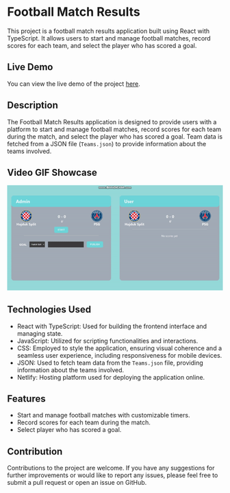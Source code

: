 # Football Match Results

This project is a football match results application built using React with TypeScript. It allows users to start and manage football matches, record scores for each team, and select the player who has scored a goal.

## Live Demo

You can view the live demo of the project [here](https://spectacular-daifuku-b1dc34.netlify.app/).

## Description

The Football Match Results application is designed to provide users with a platform to start and manage football matches, record scores for each team during the match, and select the player who has scored a goal. Team data is fetched from a JSON file (`Teams.json`) to provide information about the teams involved.

## Video GIF Showcase

![Football Match Results](public/assets/football-match-results3.gif)

## Technologies Used

- React with TypeScript: Used for building the frontend interface and managing state.
- JavaScript: Utilized for scripting functionalities and interactions.
- CSS: Employed to style the application, ensuring visual coherence and a seamless user experience, including responsiveness for mobile devices.
- JSON: Used to fetch team data from the `Teams.json` file, providing information about the teams involved.
- Netlify: Hosting platform used for deploying the application online.

## Features

- Start and manage football matches with customizable timers.
- Record scores for each team during the match.
- Select player who has scored a goal.

## Contribution

Contributions to the project are welcome. If you have any suggestions for further improvements or would like to report any issues, please feel free to submit a pull request or open an issue on GitHub.


